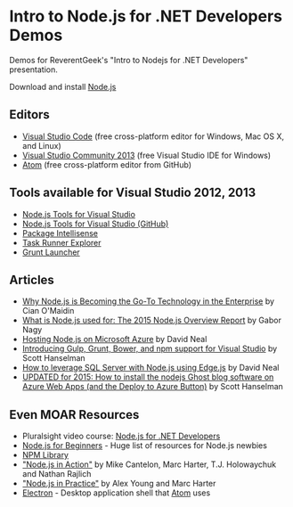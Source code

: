 # Intro to Node.js for .NET Developers Demos

Demos for ReverentGeek's "Intro to Nodejs for .NET Developers" presentation.

Download and install [Node.js](http://nodejs.org)

## Editors

* [Visual Studio Code](https://code.visualstudio.com/) (free cross-platform editor for Windows, Mac OS X, and Linux)
* [Visual Studio Community 2013](https://www.visualstudio.com/en-us/products/visual-studio-community-vs.aspx) (free Visual Studio IDE for Windows)
* [Atom](https://atom.io/) (free cross-platform editor from GitHub)

## Tools available for Visual Studio 2012, 2013

* [Node.js Tools for Visual Studio](https://nodejstools.codeplex.com/)
* [Node.js Tools for Visual Studio (GitHub)](https://github.com/Microsoft/nodejstools)
* [Package Intellisense](http://visualstudiogallery.msdn.microsoft.com/65748cdb-4087-497e-a394-2e3449c8e61e)
* [Task Runner Explorer](http://visualstudiogallery.msdn.microsoft.com/8e1b4368-4afb-467a-bc13-9650572db708)
* [Grunt Launcher](http://visualstudiogallery.msdn.microsoft.com/dcbc5325-79ef-4b72-960e-0a51ee33a0ff)



## Articles

* [Why Node.js is Becoming the Go-To Technology in the Enterprise](http://www.nearform.com/nodecrunch/node-js-becoming-go-technology-enterprise/) by Cian O'Maidin
* [What is Node.js used for: The 2015 Node.js Overview Report](http://blog.risingstack.com/what-is-nodejs-used-for-the-2015-nodejs-overview-report/) by Gabor Nagy
* [Hosting Node.js on Microsoft Azure](http://reverentgeek.com/hosting-node-js-on-microsoft-azure/) by David Neal
* [Introducing Gulp, Grunt, Bower, and npm support for Visual Studio](http://www.hanselman.com/blog/IntroducingGulpGruntBowerAndNpmSupportForVisualStudio.aspx) by Scott Hanselman
* [How to leverage SQL Server with Node.js using Edge.js](http://tech.pro/tutorial/1852/how-to-leverage-sql-server-with-nodejs-using-edgejs) by David Neal
* [UPDATED for 2015: How to install the nodejs Ghost blog software on Azure Web Apps (and the Deploy to Azure Button)](http://www.hanselman.com/blog/UPDATEDFor2015HowToInstallTheNodejsGhostBlogSoftwareOnAzureWebAppsAndTheDeployToAzureButton.aspx) by Scott Hanselman

## Even MOAR Resources

* Pluralsight video course: [Node.js for .NET Developers](http://www.pluralsight.com/courses/nodejs-dotnet-developers)
* [Node.js for Beginners](https://github.com/rockbot/node-for-beginners) - Huge list of resources for Node.js newbies
* [NPM Library](https://www.npmjs.org/)
* ["Node.js in Action"](http://www.manning.com/cantelon/) by Mike Cantelon, Marc Harter, T.J. Holowaychuk and Nathan Rajlich
* ["Node.js in Practice"](http://www.manning.com/young/) by Alex Young and Marc Harter
* [Electron](http://electron.atom.io/) - Desktop application shell that [Atom](https://atom.io/) uses
